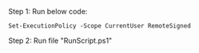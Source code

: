 Step 1: Run below code:

```shell
Set-ExecutionPolicy -Scope CurrentUser RemoteSigned
```

Step 2: Run file "RunScript.ps1"
